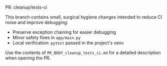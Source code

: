 PR: cleanup/tests-ci

This branch contains small, surgical hygiene changes intended to reduce CI noise and improve debugging:

- Preserve exception chaining for easier debugging
- Minor safety fixes in `app/main.py`
- Local verification: `pytest` passed in the project's venv

Use the contents of `PR_BODY_cleanup_tests_ci.md` for a detailed description when opening the PR.
